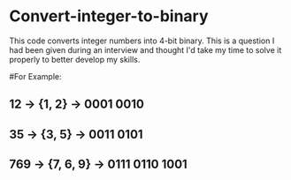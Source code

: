 # Convert-integer-to-binary
This code converts integer numbers into 4-bit binary. This is a question I had been given during an interview and thought I'd take my time to solve it properly to better develop my skills.

#For Example:
## 12 -> {1, 2} -> 0001 0010
## 35 -> {3, 5} -> 0011 0101
## 769 -> {7, 6, 9} -> 0111 0110 1001
